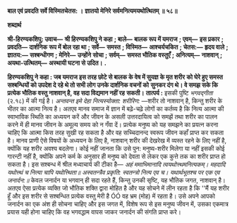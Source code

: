 **बाल एवं प्रवदति सर्वे विस्मितचेतस: ।** **ज्ञातयो मेनिरे सर्वमनित्यमयथोत्थितम् ॥ ५८॥** 

**शब्दार्थ** 

**श्री-हिरण्यकशिपु: उवाच—** **श्री हिरण्यकशिपु ने कहा** **; बाले—** **बालक रूप में यमराज** **; एवम्—** **इस प्रकार** **; प्रवदति—** **दार्शनिक** **रूप में बोल रहा था** **; सर्वे—** **समस्त** **; विस्मित—** **आश्चर्यचकित** **; चेतस:—** **हृदय वाले** **; ज्ञातय:—** **सश्बन्धीगण** **; मेनिरे—** **उन्होंने** **सोचा** **; सर्वम्—** **समस्त भौतिक वस्तुएँ** **; अनित्यम्—** **नाशवान्** **; अयथा-उत्थितम्—** **अस्थायी घटना से उदित।** **.** 

**हिरण्यकशिपु ने कहा : जब यमराज इस तरह छोटे से बालक के वेष में सुयज्ञ के मृत शरीर** **को घेरे हुए समस्त सश्बन्धियों को उपदेश दे रहे थे तो सभी लोग उनके दार्शनिक वचनों को** **सुनकर दंग थे। वे समझ सके कि प्रत्येक भौतिक वस्तु नाशवान् है, वह सदा विद्यमान नहीं रह** **सकती।** **तात्पर्य :** इसकी पुष्टि *भगवद्गीता* (२.१८) में की गई है। *अन्तवन्त इमे देहा नित्यस्योक्ता:* *शरीरिण:* —शरीर तो नाशवान् है, किन्तु शरीर के भीतर का आत्मा नित्य है। अतएव मानव समाज में ज्ञान में बढ़े-चढ़े लोगों का कर्तव्य है कि नित्य आत्मा की स्वाभाविक स्थिति का अध्ययन करें और जीवन के असली उत्तरदायित्व को समझें तथा शरीर का पालन करने में ही मानव जीवन के अमूल्य समय को न गँवा दें। प्रत्येक मनुष्य को यह समझने का प्रयत्न करना चाहिए कि आत्मा किस तरह सुखी रह सकता है और वह सच्चिदानन्द स्वरूप जीवन कहाँ प्राप्त कर सकता है। मानव प्राणी ऐसे विषयों के अध्ययन के लिए है, नाशवान् शरीर की देखरेख में व्यस्त रहने के लिए नहीं है, क्योंकि यह शरीर अवश्य बदलेगा। कोई नहीं जानता कि उसे पुन: मनुष्य-शरीर मिलेगा या नहीं इसकी कोई गारन्टी नहीं है, क्योंकि अपने कर्म के अनुसार ही मनुष्य को देवता से लेकर एक कुत्ते तक का शरीर प्राप्त हो सकता है। इस सश्बन्ध में श्रील मध्वाचार्य की टीका है— *अहं ममाभिमानादि त्वयथोत्त्थमनित्यकम्।* *महदादि यथोत्त्थं च नित्या चापि यथोत्त्थिता॥* *अस्वतन्त्रैव प्रकृति: स्वतन्त्रो नित्य एव च।* *यथार्थभूतश्च पर एक एव जनार्दन:॥* केवल जनार्दन या भगवान् ही सदा रहते हैं, किन्तु उनकी सृष्टि, यह भौतिक जगत, नाशवान् है। अतएव ऐसा प्रत्येक व्यक्ति जो भौतिक शक्ति द्वारा मोहित है और यह सोचने में लीन रहता है कि ''मैं यह शरीर हूँ और इस शरीर से सश्बन्धित प्रत्येक वस्तु मेरी है ÓÓ वह भ्रम (मोह) में रहता है। उसे अपने आपको जनार्दन का एक अंश ही सोचना चाहिए और इस जगत में, विशेष रूप से इस मनुष्य जीवन में, उसका एकमात्र प्रयास यही होना चाहिए कि वह भगवद्धाम वापस जाकर जनार्दन की संगति प्राप्त करे।  